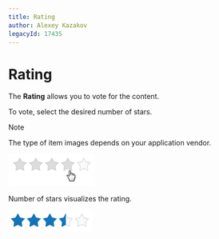 ```yaml
---
title: Rating
author: Alexey Kazakov
legacyId: 17435
---
```

# Rating
The **Rating** allows you to vote for the content.

To vote, select the desired number of stars.

> [!NOTE]
> The type of item images depends on your application vendor.

![Voting](../images/img24198.png)

Number of stars visualizes the rating.

![Rating Voting](../images/img24199.png)